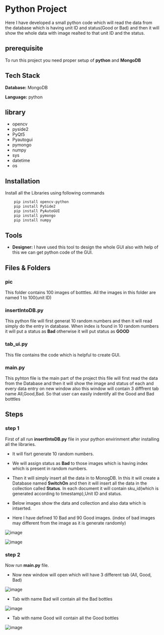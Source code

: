 # Python Project

Here I have developed a small python code which will read the data from the database which is having unit ID and status(Good or Bad) and then it will show the whole data with image realted to that unit ID and the status.

## prerequisite

To run this project you need proper setup of **python** and **MongoDB**

## Tech Stack

**Database:** MongoDB

**Language:** python

## library

- opencv
- pyside2
- PyQt5
- Pyautogui
- pymongo
- numpy
- sys
- datetime
- os

## Installation

Install all the Libraries using following commands

```bash
    pip install opencv-python
    pip install PySide2
    pip install PyAutoGUI
    pip install pymongo
    pip install numpy
```

## Tools

- **Designer:** I have used this tool to design the whole GUI also with help of this we can get python code of the GUI.

## Files & Folders

### pic

This folder contains 100 images of botttles. All the images in this folder are named 1 to 100(unit ID)

### insertIntoDB.py

This python file will first generat 10 random numbers and then it will read simply do the entry in database. When index is found in 10 random numbers it will put a status as **Bad** otherwise it will put status as **GOOD**

### tab_ui.py

This file contains the code which is helpful to create GUI.

### main.py

This pyhton file is the main part of the project this file will first read the data from the Database and then it will show the image and status of each and every data entry on new window also this window will contain 3 difffrent tab name All,Good,Bad. So that user can easily indentify all the Good and Bad botttles

## Steps

### step 1

First of all run **insertIntoDB.py** file in your python envirinment after installing all the libraries.

- It will fisrt generate 10 random numbers.

- We will assign status as **Bad** to those images which is having index which is present in random numbers.

- Then it will simply insert all the data in to MonogDB. In this it will create a Database named **SwitchOn** and then it will insert all the data in the collection called **Status**. In each document it will contain sku_id(which is generated according to timestamp),Unit ID and status.

- Below images show the data and collection and also data which is intserted.
- Here I have defined 10 Bad and 90 Good images. (index of bad images may different from the image as it is generate randomly)

![image](https://drive.google.com/uc?export=view&id=1r2FAvAmp1S5buISUuP-xzVGlK-gRY2jk)

![image](https://drive.google.com/uc?export=view&id=1z7TH_LHhWJfXBndn1tYnM93-3QJRHVvT)

### step 2

Now run **main.py** file.

- Now new window will open which will have 3 different tab (All, Good, Bad)

![image](https://drive.google.com/uc?export=view&id=1HoOoqaF0IYhhlZvIpxb22Idln7W72EED)

- Tab with name Bad will contain all the Bad bottles

![image](https://drive.google.com/uc?export=view&id=1iuPxiZSD2dgMeczUbP4YmclV-kx3NhB7)

- Tab with name Good will contain all the Good bottles

![image](https://drive.google.com/uc?export=view&id=1ipSAlunO9x-LQKl1mHMvY3AZ4OSohLkP)
